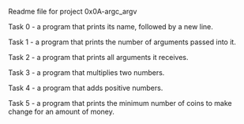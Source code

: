 Readme file for project 0x0A-argc_argv

Task 0 - a program that prints its name, followed by a new line.

Task 1 - a program that prints the number of arguments passed into it.

Task 2 - a program that prints all arguments it receives.

Task 3 - a program that multiplies two numbers.

Task 4 - a program that adds positive numbers.

Task 5 - a program that prints the minimum number of coins to make change for an amount of money.
